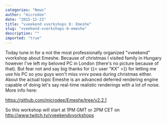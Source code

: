 ```yaml
---
categories: "News"
author: "microdee"
date: "2015-12-23"
title: "vveekend vvorkshops 8: Emeshe"
slug: "vveekend-vvorkshops-8-emeshe"
description: ""
imported: "true"
---
```



Today tune in for a not the most professionally organized "vveekend" vvorkshop about Emeshe. Because of christmas I visited family in Hungary however I've left my beloved PC in London (there's no picture because of that). But fear not and say big thanks for {{< user "KX" >}} for letting me use his PC so you guys won't miss vvvv powa during christmas either.
About the actual topic Emeshe is an advanced deferred rendering engine capable of doing let's say real-time realistic renderings with a lot of noise. More info here:

https://github.com/microdee/Emeshe/tree/v2.2.1 

So this workshop will start at 1PM GMT or 2PM CET on
http://www.twitch.tv/vveekendvvorkshops